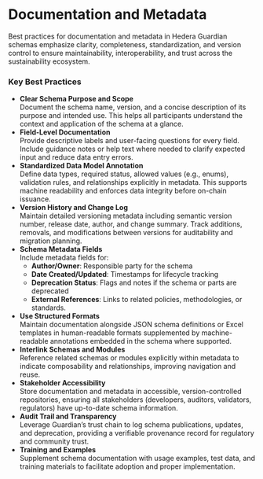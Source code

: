 # Documentation and Metadata

Best practices for documentation and metadata in Hedera Guardian schemas emphasize clarity, completeness, standardization, and version control to ensure maintainability, interoperability, and trust across the sustainability ecosystem.

### Key Best Practices

* **Clear Schema Purpose and Scope**\
  Document the schema name, version, and a concise description of its purpose and intended use. This helps all participants understand the context and application of the schema at a glance.
* **Field-Level Documentation**\
  Provide descriptive labels and user-facing questions for every field. Include guidance notes or help text where needed to clarify expected input and reduce data entry errors.
* **Standardized Data Model Annotation**\
  Define data types, required status, allowed values (e.g., enums), validation rules, and relationships explicitly in metadata. This supports machine readability and enforces data integrity before on-chain issuance.
* **Version History and Change Log**\
  Maintain detailed versioning metadata including semantic version number, release date, author, and change summary. Track additions, removals, and modifications between versions for auditability and migration planning.
* **Schema Metadata Fields**\
  Include metadata fields for:
  * **Author/Owner**: Responsible party for the schema
  * **Date Created/Updated**: Timestamps for lifecycle tracking
  * **Deprecation Status**: Flags and notes if the schema or parts are deprecated
  * **External References**: Links to related policies, methodologies, or standards.
* **Use Structured Formats**\
  Maintain documentation alongside JSON schema definitions or Excel templates in human-readable formats supplemented by machine-readable annotations embedded in the schema where supported.
* **Interlink Schemas and Modules**\
  Reference related schemas or modules explicitly within metadata to indicate composability and relationships, improving navigation and reuse.
* **Stakeholder Accessibility**\
  Store documentation and metadata in accessible, version-controlled repositories, ensuring all stakeholders (developers, auditors, validators, regulators) have up-to-date schema information.
* **Audit Trail and Transparency**\
  Leverage Guardian’s trust chain to log schema publications, updates, and deprecation, providing a verifiable provenance record for regulatory and community trust.
* **Training and Examples**\
  Supplement schema documentation with usage examples, test data, and training materials to facilitate adoption and proper implementation.
